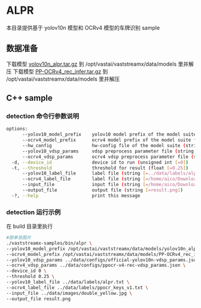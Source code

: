 # ALPR

本目录提供基于 yolov10n 模型和 OCRv4 模型的车牌识别 sample

## 数据准备

下载模型 [yolov10n_alpr.tar.gz](http://cee-release.vastai.com:32482/vastpipe-samples/data/x86_linux_models.ai.2.8.1/yolov10n_alpr.tar.gz) 到 /opt/vastai/vaststreamx/data/models 里并解压
下载模型 [PP-OCRv4_rec_infer.tar.gz](http://cee-release.vastai.com:32482/vastpipe-samples/data/x86_linux_models.ai.2.8.1/PP-OCRv4_rec_infer.tar.gz) 到 /opt/vastai/vaststreamx/data/models 里并解压

## C++ sample

### detection 命令行参数说明

```bash
options:
      --yolov10_model_prefix    yolov10 model prefix of the model suite files (string [=/home/aico/Downloads/docker/yolov10n/deploy_weights/yolov10n_alpr/mod])
      --ocrv4_model_prefix      ocrv4 model prefix of the model suite files (string [=/home/aico/Downloads/docker/ocrv4/deploy_weights/PP-OCRv4_rec_infer/mod])
      --hw_config               hw-config file of the model suite (string [=])
      --yolov10_vdsp_params     vdsp preprocess parameter file (string [=/home/aico/Downloads/docker/yolov10n/official-yolov10n-vdsp_params.json])
      --ocrv4_vdsp_params       ocrv4 vdsp preprocess parameter file (string [=/home/aico/Downloads/docker/ocrv4/ppocr-v4-rec-vdsp_params.json])
  -d, --device_id               device id to run (unsigned int [=0])
  -t, --threshold               threshold for result (float [=0.25])
      --yolov10_label_file      label file (string [=../data/labels/alpr.txt])
      --ocrv4_label_file        label file (string [=/home/aico/Downloads/docker/ocrv4/ppocr_keys_v1.txt])
      --input_file              input file (string [=/home/aico/Downloads/images/double_yellow.jpg])
      --output_file             output file (string [=result.png])
  -?, --help                    print this message
```

### detection 运行示例

在 build 目录里执行

```bash
#跑单张图片
./vaststreamx-samples/bin/alpr \
--yolov10_model_prefix /opt/vastai/vaststreamx/data/models/yolov10n_alpr/mod \
--ocrv4_model_prefix /opt/vastai/vaststreamx/data/models/PP-OCRv4_rec_infer/mod \
--yolov10_vdsp_params ../data/configs/official-yolov10n-vdsp_params.json \
--ocrv4_vdsp_params ../data/configs/ppocr-v4-rec-vdsp_params.json \
--device_id 0 \
--threshold 0.25 \
--yolov10_label_file ../data/labels/alpr.txt \
--ocrv4_label_file ../data/labels/ppocr_keys_v1.txt \
--input_file ../data/images/double_yellow.jpg \
--output_file result.png
```
